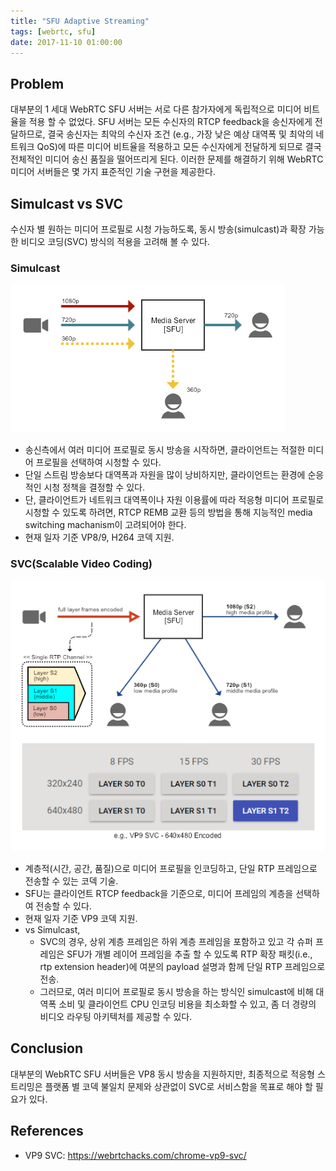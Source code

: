 ```yaml
---
title: "SFU Adaptive Streaming"
tags: [webrtc, sfu]
date: 2017-11-10 01:00:00
---
```


## Problem
대부분의 1 세대 WebRTC SFU 서버는 서로 다른 참가자에게 독립적으로 미디어 비트율을 적용 할 수 없었다. SFU 서버는 모든 수신자의 RTCP feedback을 송신자에게 전달하므로, 결국 송신자는 최악의 수신자 조건 (e.g., 가장 낮은 예상 대역폭 및 최악의 네트워크 QoS)에 따른 미디어 비트율을 적용하고 모든 수신자에게 전달하게 되므로 결국 전체적인 미디어 송신 품질을 떨어뜨리게 된다. 이러한 문제를 해결하기 위해 WebRTC 미디어 서버들은 몇 가지 표준적인 기술 구현을 제공한다.


## Simulcast vs SVC
수신자 별 원하는 미디어 프로필로 시청 가능하도록, 동시 방송(simulcast)과 확장 가능한 비디오 코딩(SVC) 방식의 적용을 고려해 볼 수 있다.

### Simulcast
![Simulcast](../assets/images/simulcast.png)
- 송신측에서 여러 미디어 프로필로 동시 방송을 시작하면, 클라이언트는 적절한 미디어 프로필을 선택하여 시청할 수 있다.
- 단일 스트림 방송보다 대역폭과 자원을 많이 낭비하지만, 클라이언트는 환경에 순응적인 시청 정책을 결정할 수 있다.
- 단, 클라이언트가 네트워크 대역폭이나 자원 이용률에 따라 적응형 미디어 프로필로 시청할 수 있도록 하려면, RTCP REMB 교환 등의 방법을 통해 지능적인 media switching machanism이 고려되어야 한다. 
- 현재 일자 기준 VP8/9, H264 코덱 지원.

### SVC(Scalable Video Coding)
![SVC](../assets/images/svc.png)
- 계층적(시간, 공간, 품질)으로 미디어 프로필을 인코딩하고, 단일 RTP 프레임으로 전송할 수 있는 코덱 기술.
- SFU는 클라이언트 RTCP feedback을 기준으로, 미디어 프레임의 계층을 선택하여 전송할 수 있다.
- 현재 일자 기준 VP9 코덱 지원.
- vs Simulcast,
  - SVC의 경우, 상위 계층 프레임은 하위 계층 프레임을 포함하고 있고 각 슈퍼 프레임은 SFU가 개별 레이어 프레임을 추출 할 수 있도록 RTP 확장 패킷(i.e., rtp extension header)에 여분의 payload 설명과 함께 단일 RTP 프레임으로 전송.
  - 그러므로, 여러 미디어 프로필로 동시 방송을 하는 방식인 simulcast에 비해 대역폭 소비 및 클라이언트 CPU 인코딩 비용을 최소화할 수 있고, 좀 더 경량의 비디오 라우팅 아키텍처를 제공할 수 있다.


## Conclusion
대부분의 WebRTC SFU 서버들은 VP8 동시 방송을 지원하지만, 최종적으로 적응형 스트리밍은 플랫폼 별 코덱 불일치 문제와 상관없이 SVC로 서비스함을 목표로 해야 할 필요가 있다.


## References
- VP9 SVC: https://webrtchacks.com/chrome-vp9-svc/
